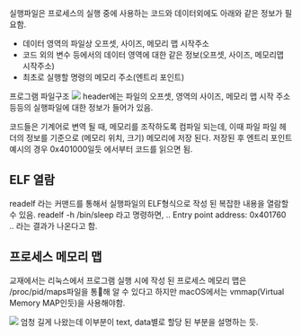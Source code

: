 
실행파일은 프로세스의 실행 중에 사용하는 코드와 데이터외에도 아래와 같은 정보가 필요함.
- 데이터 영역의 파일상 오프셋, 사이즈, 메모리 맵 시작주소
- 코드 외의 변수 등에서의 데이터 영역에 대한 같은 정보(오프셋, 사이즈, 메모리맵 시작주소)
- 최초로 실행할 명령의 메모리 주소(엔트리 포인트)

프로그램 파일구조
![](https://i.imgur.com/Bu3fWft.png)
header에는 파일의 오프셋, 영역의 사이즈, 메모리 맵 시작 주소 등등의 실행파일에 대한 정보가 들어가 있음. 

코드들은 기계어로 변역 될 때, 메모리를 조작하도록 컴파일 되는데, 이때 파일 파일 헤더의 정보를 기준으로 (메모리 위치, 크기) 메모리에 저장 된다.
저장된 후 엔트리 포인트 예시의 경우 0x401000일듯 에서부터 코드를 읽으면 됨.

## ELF 열람

readelf 라는 커맨드를 통해서 실행파일의 ELF형식으로 작성 된 복잡한 내용을  열람할 수 있음.
readelf -h /bin/sleep 라고 명령하면,
	..
	Entry point address: 0x401760
	..
라는 결과가 나온다고 함. 

## 프로세스 메모리 맵 

교재에서는 리눅스에서 프로그램 실행 시에 작성 된 프로세스 메모리 맵은 /proc/pid/maps파일을 통해 알 수 있다고 하지만 macOS에서는 vmmap(Virtual Memory MAP인듯)을 사용해야함.


![](https://i.imgur.com/8NT0A3k.png)
엄청 길게 나왔는데 이부분이 text, data별로 할당 된 부분을 설명하는 듯.